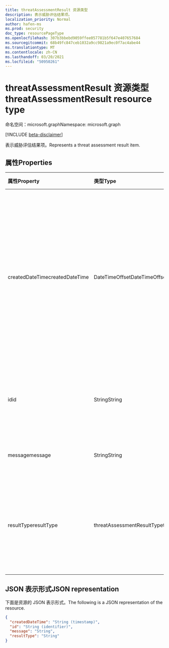 ```yaml
---
title: threatAssessmentResult 资源类型
description: 表示威胁评估结果项。
localization_priority: Normal
author: hafen-ms
ms.prod: security
doc_type: resourcePageType
ms.openlocfilehash: 307b3bbebd9059ffee057781b5f647e407657684
ms.sourcegitcommit: 68b49fc847ceb1032a9cc9821a9ec0f7ac4abe44
ms.translationtype: MT
ms.contentlocale: zh-CN
ms.lasthandoff: 03/20/2021
ms.locfileid: "50950261"
---
```

# <a name="threatassessmentresult-resource-type"></a><span data-ttu-id="64dfc-103">threatAssessmentResult 资源类型</span><span class="sxs-lookup"><span data-stu-id="64dfc-103">threatAssessmentResult resource type</span></span>

<span data-ttu-id="64dfc-104">命名空间：microsoft.graph</span><span class="sxs-lookup"><span data-stu-id="64dfc-104">Namespace: microsoft.graph</span></span>

[!INCLUDE [beta-disclaimer](../../includes/beta-disclaimer.md)]

<span data-ttu-id="64dfc-105">表示威胁评估结果项。</span><span class="sxs-lookup"><span data-stu-id="64dfc-105">Represents a threat assessment result item.</span></span>

## <a name="properties"></a><span data-ttu-id="64dfc-106">属性</span><span class="sxs-lookup"><span data-stu-id="64dfc-106">Properties</span></span>

| <span data-ttu-id="64dfc-107">属性</span><span class="sxs-lookup"><span data-stu-id="64dfc-107">Property</span></span>     | <span data-ttu-id="64dfc-108">类型</span><span class="sxs-lookup"><span data-stu-id="64dfc-108">Type</span></span>        | <span data-ttu-id="64dfc-109">说明</span><span class="sxs-lookup"><span data-stu-id="64dfc-109">Description</span></span> |
|:-------------|:------------|:------------|
|<span data-ttu-id="64dfc-110">createdDateTime</span><span class="sxs-lookup"><span data-stu-id="64dfc-110">createdDateTime</span></span>|<span data-ttu-id="64dfc-111">DateTimeOffset</span><span class="sxs-lookup"><span data-stu-id="64dfc-111">DateTimeOffset</span></span>|<span data-ttu-id="64dfc-112">时间戳类型表示采用 ISO 8601 格式的日期和时间信息，始终采用 UTC 时区。</span><span class="sxs-lookup"><span data-stu-id="64dfc-112">The Timestamp type represents date and time information using ISO 8601 format and is always in UTC time.</span></span> <span data-ttu-id="64dfc-113">例如，2014 年 1 月 1 日午夜 UTC 为 `2014-01-01T00:00:00Z`。</span><span class="sxs-lookup"><span data-stu-id="64dfc-113">For example, midnight UTC on Jan 1, 2014 is `2014-01-01T00:00:00Z`.</span></span>|
|<span data-ttu-id="64dfc-114">id</span><span class="sxs-lookup"><span data-stu-id="64dfc-114">id</span></span>|<span data-ttu-id="64dfc-115">String</span><span class="sxs-lookup"><span data-stu-id="64dfc-115">String</span></span>|<span data-ttu-id="64dfc-116">威胁评估结果 ID 是 GUID (全局唯一) 。</span><span class="sxs-lookup"><span data-stu-id="64dfc-116">The threat assessment result ID is a globally unique identifier (GUID).</span></span>|
|<span data-ttu-id="64dfc-117">message</span><span class="sxs-lookup"><span data-stu-id="64dfc-117">message</span></span>|<span data-ttu-id="64dfc-118">String</span><span class="sxs-lookup"><span data-stu-id="64dfc-118">String</span></span>|<span data-ttu-id="64dfc-119">每个威胁评估的结果消息。</span><span class="sxs-lookup"><span data-stu-id="64dfc-119">The result message for each threat assessment.</span></span>|
|<span data-ttu-id="64dfc-120">resultType</span><span class="sxs-lookup"><span data-stu-id="64dfc-120">resultType</span></span>|<span data-ttu-id="64dfc-121">threatAssessmentResultType</span><span class="sxs-lookup"><span data-stu-id="64dfc-121">threatAssessmentResultType</span></span>|<span data-ttu-id="64dfc-122">威胁评估结果类型。</span><span class="sxs-lookup"><span data-stu-id="64dfc-122">The threat assessment result type.</span></span> <span data-ttu-id="64dfc-123">可能的值是 `checkPolicy` ： (邮件评估) ， `rescan` 。</span><span class="sxs-lookup"><span data-stu-id="64dfc-123">Possible values are: `checkPolicy` (only for mail assessment), `rescan`.</span></span>|

## <a name="json-representation"></a><span data-ttu-id="64dfc-124">JSON 表示形式</span><span class="sxs-lookup"><span data-stu-id="64dfc-124">JSON representation</span></span>

<span data-ttu-id="64dfc-125">下面是资源的 JSON 表示形式。</span><span class="sxs-lookup"><span data-stu-id="64dfc-125">The following is a JSON representation of the resource.</span></span>

<!-- {
  "blockType": "resource",
  "optionalProperties": [

  ],
  "@odata.type": "microsoft.graph.threatAssessmentResult",
  "keyProperty": "id"
}-->

```json
{
  "createdDateTime": "String (timestamp)",
  "id": "String (identifier)",
  "message": "String",
  "resultType": "String"
}
```

<!-- uuid: 16cd6b66-4b1a-43a1-adaf-3a886856ed98
2019-02-04 14:57:30 UTC -->
<!-- {
  "type": "#page.annotation",
  "description": "threatAssessmentResult resource",
  "keywords": "",
  "section": "documentation",
  "tocPath": ""
}-->


